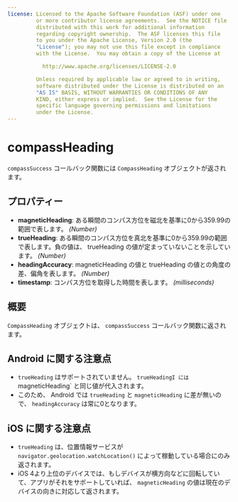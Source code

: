 ```yaml
---
license: Licensed to the Apache Software Foundation (ASF) under one
         or more contributor license agreements.  See the NOTICE file
         distributed with this work for additional information
         regarding copyright ownership.  The ASF licenses this file
         to you under the Apache License, Version 2.0 (the
         "License"); you may not use this file except in compliance
         with the License.  You may obtain a copy of the License at

           http://www.apache.org/licenses/LICENSE-2.0

         Unless required by applicable law or agreed to in writing,
         software distributed under the License is distributed on an
         "AS IS" BASIS, WITHOUT WARRANTIES OR CONDITIONS OF ANY
         KIND, either express or implied.  See the License for the
         specific language governing permissions and limitations
         under the License.
---
```


compassHeading
==========

`compassSuccess` コールバック関数には `CompassHeading` オブジェクトが返されます。

プロパティー
----------
- __magneticHeading__: ある瞬間のコンパス方位を磁北を基準に0から359.99の範囲で表します。 _(Number)_
- __trueHeading__: ある瞬間のコンパス方位を真北を基準に0から359.99の範囲で表します。負の値は、 trueHeading の値が定まっていないことを示しています。 _(Number)_
- __headingAccuracy__: magneticHeading の値と trueHeading の値との角度の差、偏角を表します。 _(Number)_
- __timestamp__: コンパス方位を取得した時間を表します。 _(milliseconds)_

概要
-----------

`CompassHeading` オブジェクトは、 `compassSuccess` コールバック関数に返されます。

Android に関する注意点
--------------
- `trueHeading` はサポートされていません。 `trueHeadingI には `magneticHeading` と同じ値が代入されます。
- このため、 Android では `trueHeading` と `magneticHeading` に差が無いので、 `headingAccuracy` は常に0となります。

iOS に関する注意点
----------

- `trueHeading` は、位置情報サービスが `navigator.geolocation.watchLocation()` によって稼動している場合にのみ返されます。
- iOS 4より上位のデバイスでは、もしデバイスが横方向などに回転していて、アプリがそれをサポートしていれば、 `magneticHeading` の値は現在のデバイスの向きに対応して返されます。

